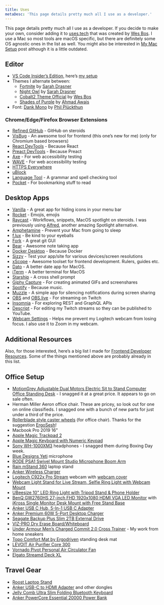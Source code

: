 ```yaml
---
title: Uses
metaDesc: 'This page details pretty much all I use as a developer.'
---
```


This page details pretty much all I use as a developer. If you decide to make your own, consider adding it to [uses.tech](https://uses.tech) that was created by [Wes Bos](https://twitter.com/wesbos).
I use a Mac so most tools are macOS specific, but there are definitely some OS agnostic ones in the list as well. You might also be interested in [My Mac Setup](https://www.iamdeveloper.com/posts/my-mac-setup-2m05/) post although it is a little outdated.

## Editor

- [VS Code Insider’s Edition](https://code.visualstudio.com/insiders/), here’s [my setup](https://www.iamdeveloper.com/blog/2017-12-20-my-visual-studio-code-setup/)
- Themes I alternate between:
  - [Fortnite](https://marketplace.visualstudio.com/items?itemName=sdras.fortnite-vscode-theme) by [Sarah Drasner](https://twitter.com/sarah_edo)
  - [Night Owl](https://marketplace.visualstudio.com/items?itemName=sdras.night-owl) by [Sarah Drasner](https://twitter.com/sarah_edo)
  - [Cobalt2 Theme Official](https://marketplace.visualstudio.com/items?itemName=wesbos.theme-cobalt2) by [Wes Bos](https://wesbos.com)
  - [Shades of Purple](https://marketplace.visualstudio.com/items?itemName=ahmadawais.shades-of-purple) by [Ahmad Awais](https://ahmadawais.com/)
- Font: [Dank Mono](https://dank.sh) by [Phil Plückthun](https://twitter.com/_philpl)

### Chrome/Edge/Firefox Browser Extensions

- [Refined GitHub](https://chrome.google.com/webstore/detail/refined-github/hlepfoohegkhhmjieoechaddaejaokhf) - GitHub on steroids
- [VisBug](https://chrome.google.com/webstore/detail/visbug/cdockenadnadldjbbgcallicgledbeoc?hl=en) - An awesome tool for frontend (this one’s new for me) (only for Chromium based browsers)
- [React DevTools](https://chrome.google.com/webstore/detail/react-developer-tools/fmkadmapgofadopljbjfkapdkoienihi?hl=en) - Because React
- [Preact DevTools](https://preactjs.github.io/preact-devtools/) - Because Preact
- [Axe](https://chrome.google.com/webstore/detail/axe-web-accessibility-tes/lhdoppojpmngadmnindnejefpokejbdd) - For web accessibility testing
- [WAVE](https://wave.webaim.org/extension/) - For web accessibility testing
- [HTTPS Everywhere](https://www.eff.org/https-everywhere)
- [uBlock](https://ublock.org/)
- [Language Tool](https://languagetool.org/) - A grammar and spell checking tool
- [Pocket](https://getpocket.com/) - For bookmarking stuff to read

## Desktop Apps

- [Vanilla](https://matthewpalmer.net/vanilla/) - A great app for hiding icons in your menu bar
- [Rocket](https://matthewpalmer.net/rocket/) - Emojis, emojis
- [Raycast](https://raycast.com) - Workflows, snippets, MacOS spotlight on steroids. I was previously using [Alfred](https://www.alfredapp.com/), another amazing Spotlight alternative.
- [Amphetamine](https://apps.apple.com/us/app/amphetamine/id937984704?mt=12) - Prevent your Mac from going to sleep
- [f.lux](https://justgetflux.com/) - Be kind to your eyeballs
- [Fork](https://git-fork.com/) - A great git GUI
- [Bear](https://bear.app/) - Awesome note taking app
- [Docker Desktop](https://www.docker.com/products/docker-desktop) - Because Docker
- [Sizzy](https://sizzy.app) - Test your app/site for various devices/screen resolutions
- [xScope](https://xscope.app) - Awesome toolset for frontend development. Rulers, guides etc.
- [Dato](https://sindresorhus.com/dato) - A better date app for MacOS.
- [iTerm](https://iterm2.com/) - A better terminal for MacOS
- [Starship](https://starship.rs/) - A cross shell prompt
- [Giphy Capture](https://giphy.com/apps/giphycapture/) - For creating animated GIFs and screenshares
- [Spotify](https://www.spotify.com/us/download/) - Because music.
- [Muzzle](https://muzzleapp.com/) - A simple app for silencing notifications during screen sharing
- [OBS](https://obsproject.com/download) and [OBS.live](https://www.obs.live/) - For streaming on Twitch
- [Insomnia](https://insomnia.rest) - For exploring REST and GraphQL APIs
- [Descript](https://www.descript.com/) - For editing my Twitch streams so they can be published to YouTube.
- [Webcam Settings](https://apps.apple.com/us/app/webcam-settings/id533696630) - Helps me prevent my Logitech webcam from losing focus. I also use it to Zoom in my webcam.

## Additional Resources

Also, for those interested, here’s a big list I made for [Frontend Developer Resources](https://www.iamdeveloper.com/blog/2020-01-06-frontend-developer-resources/). Some of the things mentioned above are probably already in this list.

## Office Setup

- [MotionGrey Adjustable Dual Motors Electric Sit to Stand Computer Office Standing Desk](https://www.bestbuy.ca/en-ca/product/motiongrey-adjustable-dual-motors-electric-sit-to-stand-computer-office-standing-desk-black-frame-table-top-included/12852211) - I snagged it at a great price. It appears to go on sale often.
- Herman Miller Aeron office chair. These are pricey, so look out for one on online classifieds. I snagged one with a bunch of new parts for just under a third of the price.
- [Rollerblade style caster wheels](https://www.amazon.ca/gp/product/B06Y4BJ66G) (for office chair). Thanks for the suggestion [ErgoSesh](https://www.ergosesh.com/)!
- Macbook Pro 2019 16"
- [Apple Magic Trackpad 2](https://www.apple.com/shop/product/MRMF2LL/A/magic-trackpad-2-space-gray)
- [Apple Magic Keyboard with Numeric Keypad](https://www.apple.com/shop/product/MQ052B/A/magic-keyboard-with-numeric-keypad-british-english-silver)
- [Sony WH-1000XM3](https://www.sony.ca/en/electronics/headband-headphones/wh-1000xm3) headphones - I snagged them during Boxing Day week.
- [Blue Designs Yeti](https://www.bluedesigns.com/products/yeti/) microphone
- [RODE PSA1 Swivel Mount Studio Microphone Boom Arm](https://www.amazon.ca/gp/product/B001D7UYBO)
- [Rain mStand 360](https://www.raindesigninc.com/mstand360.html) laptop stand
- [Anker Wireless Charger](https://www.amazon.ca/gp/product/B07THL8PP1)
- [Logitech C922x Pro Stream](https://www.amazon.ca/gp/product/B01LXCDPPK/) webcam with [webcam cover](https://www.amazon.ca/gp/product/B0748FZX99/)
- [Webcam Light Stand for Live Stream, Selfie Ring Light with Webcam Mount](https://www.amazon.ca/gp/product/B07G379ZBH)
- [UBeesize 10" LED Ring Light with Tripod Stand & Phone Holder](https://www.amazon.ca/gp/product/B0822GQR3Z)
- [BenQ GW2760HS 27-inch FHD 1920x1080 HDMI VGA LED Monitor](https://www.amazon.com/BenQ-GW2760HS-27-inch-1920x1080-Monitor/dp/B00ITORMDC) with [iKross Single Monitor Desk Mount with Free Stand Base](https://www.amazon.ca/gp/product/B07CVR6355)
- [Anker USB C Hub, 5-In-1 USB C Adapter](https://www.amazon.ca/gp/product/B071G83L1J)
- [Anker Premium 60W 5-Port Desktop Charger](https://www.amazon.ca/gp/product/B072K5ZJXF)
- [Seagate Backup Plus Slim 2TB External Drive](https://www.amazon.ca/gp/product/B00FRHTTIA)
- [VIZ-PRO Dry Erase Board/Whiteboard](https://www.amazon.ca/gp/product/B01461WT9S)
- [Under Armour Men’s Charged Commit 2.0 Cross Trainer](https://www.amazon.ca/gp/product/B07HKTJN5F/ref=ppx_yo_dt_b_asin_title_o00_s00?ie=UTF8&psc=1) - My work from home sneakers
- [Topo Comfort Mat by Ergodriven](https://www.amazon.ca/gp/product/B00V3TO9HW/) standing desk mat
- [LEVOIT Air Purifier Core 300](https://www.amazon.ca/gp/product/B07S3D4MRJ/ref=ppx_yo_dt_b_asin_title_o08_s00?ie=UTF8&psc=1)
- [Vornado Pivot Personal Air Circulator Fan](https://www.amazon.ca/gp/product/B01NAYWFLL/)
- [Elgato Streamd Deck XL](https://www.elgato.com/en/stream-deck-xl)

## Travel Gear

- [Roost Laptop Stand](https://www.therooststand.com/collections/roost-laptop-stand/products/roost-laptop-stand?variant=31619419570237)
- [Anker USB-C to HDMI Adapter](http://amazon.ca/gp/product/B01MYUCWOK) and other dongles
- [Jelly Comb Ultra Slim Folding Bluetooth Keyboard](https://www.amazon.ca/gp/product/B07YYTHMCG)
- [Anker PowerCore Essential 20000 Power Bank](https://www.amazon.ca/gp/product/B07S829LBX)
